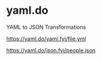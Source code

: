 # yaml.do
YAML to JSON Transformations

<https://yaml.do/yaml.fyi/file.yml>

<https://yaml.do/json.fyi/people.json>
